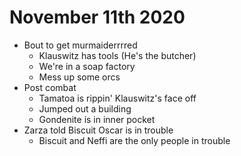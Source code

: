 # November 11th 2020
- Bout to get murmaiderrrred
	- Klauswitz has tools (He's the butcher)
	- We're in a soap factory 
	- Mess up some orcs
- Post combat
	- Tamatoa is rippin' Klauswitz's face off
	- Jumped out a building
	- Gondenite is in inner pocket
- Zarza told Biscuit Oscar is in trouble
	- Biscuit and Neffi are the only people in trouble 
